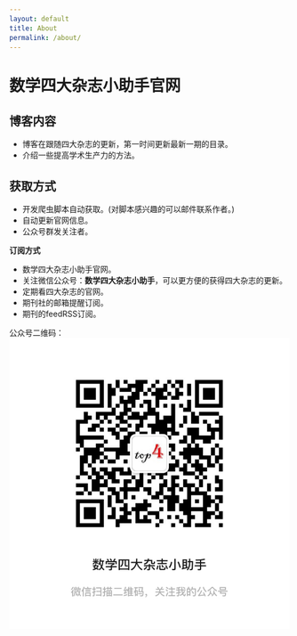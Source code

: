 ```yaml
---
layout: default
title: About
permalink: /about/
---
```

# 数学四大杂志小助手官网

## 博客内容
- 博客在跟随四大杂志的更新，第一时间更新最新一期的目录。
- 介绍一些提高学术生产力的方法。

## 获取方式
- 开发爬虫脚本自动获取。(对脚本感兴趣的可以邮件联系作者。)
- 自动更新官网信息。
- 公众号群发关注者。

**订阅方式**
- 数学四大杂志小助手官网。
- 关注微信公众号：**数学四大杂志小助手**，可以更方便的获得四大杂志的更新。
- 定期看四大杂志的官网。
- 期刊社的邮箱提醒订阅。
- 期刊的feedRSS订阅。

公众号二维码：   
![avatar](/wechat-top4.jpg)
